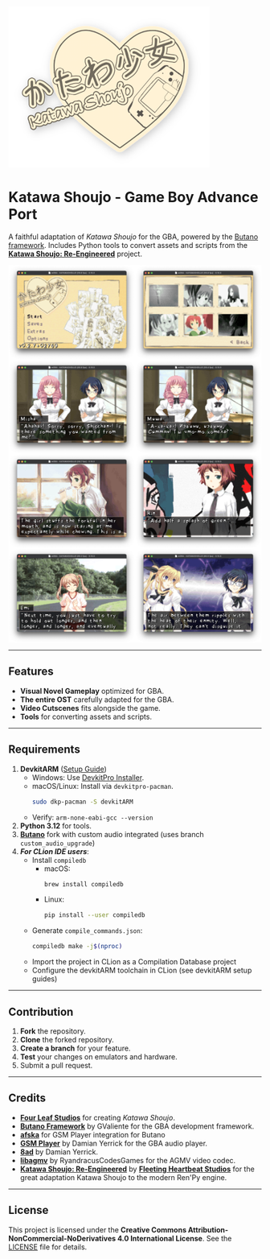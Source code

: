 ![Katawa Shoujo - Game Boy Advance Port](site/logo-github-nobg.png)

# Katawa Shoujo - Game Boy Advance Port

A faithful adaptation of *Katawa Shoujo* for the GBA, powered by
the [Butano framework](https://github.com/GValiente/butano). Includes Python tools to convert assets and scripts from
the **[Katawa Shoujo: Re-Engineered](https://github.com/fleetingheart/ksre)** project.

<div style="display: flex; justify-content: flex-start;">
    <img src="site/agb-ks-screenshot-main-menu.png" alt="Katawa Shoujo - Game Boy Advance Port (Main Menu)" style="width: 50%;">
    <img src="site/agb-ks-screenshot-extras-cinema-menu.png" alt="Katawa Shoujo - Game Boy Advance Port (Extras Menu - Cinema)" style="width: 50%;">
</div>
<div style="display: flex; justify-content: flex-start;">
    <img src="site/agb-ks-screenshot-translations-en.png" alt="Katawa Shoujo - Game Boy Advance Port (Translations - En)" style="width: 50%;">
    <img src="site/agb-ks-screenshot-translations-ru.png" alt="Katawa Shoujo - Game Boy Advance Port (Translations - Ru)" style="width: 50%;">
</div>
<div style="display: flex; justify-content: flex-start;">
    <img src="site/agb-ks-screenshot-rin-introduced.png" alt="Katawa Shoujo - Game Boy Advance Port (Events - Rin Introduced)" style="width: 50%;">
    <img src="site/agb-ks-screenshot-rin-close.png" alt="Katawa Shoujo - Game Boy Advance Port (Closeup view - Rin)" style="width: 50%;">
</div>
<div style="display: flex; justify-content: flex-start;">
    <img src="site/agb-ks-screenshot-thursday-emi.png" alt="Katawa Shoujo - Game Boy Advance Port (Emi)" style="width: 50%;">
    <img src="site/agb-ks-screenshot-thursday-showdown.png" alt="Katawa Shoujo - Game Boy Advance Port (Events - Showdown)" style="width: 50%;">
</div>


---

## Features

- **Visual Novel Gameplay** optimized for GBA.
- **The entire OST** carefully adapted for the GBA.
- **Video Cutscenes** fits alongside the game.
- **Tools** for converting assets and scripts.

---

## Requirements

1. **DevkitARM** ([Setup Guide](https://devkitpro.org/wiki/Getting_Started))
    - Windows: Use [DevkitPro Installer](https://github.com/devkitPro/installer/releases/latest).
    - macOS/Linux: Install via `devkitpro-pacman`.
      ```bash
      sudo dkp-pacman -S devkitARM
      ```
    - Verify: `arm-none-eabi-gcc --version`
2. **Python 3.12** for tools.
3. **[Butano](https://github.com/neparij/butano/tree/custom_audio_upgrade)**
   fork with custom audio integrated (uses branch `custom_audio_upgrade`)
4. ***For CLion IDE users***:
    - Install `compiledb`
        - macOS:
          ```bash
          brew install compiledb
          ```
        - Linux:
          ```bash
          pip install --user compiledb
          ```
    - Generate `compile_commands.json`:
      ```bash
      compiledb make -j$(nproc)
      ```
    - Import the project in CLion as a Compilation Database project
    - Configure the devkitARM toolchain in CLion (see devkitARM setup guides)

---

## Contribution

1. **Fork** the repository.
2. **Clone** the forked repository.
3. **Create a branch** for your feature.
4. **Test** your changes on emulators and hardware.
5. Submit a pull request.

---

## Credits

- **[Four Leaf Studios](https://www.katawa-shoujo.com)** for creating *Katawa Shoujo*.
- **[Butano Framework](https://github.com/GValiente/butano)** by GValiente for the GBA development framework.
- **[afska](https://github.com/afska)** for GSM Player integration for Butano
- **[GSM Player](https://github.com/pinobatch/gsmplayer-gba)** by Damian Yerrick for the GBA audio player.
- **[8ad](https://pineight.com/gba/#8ad)** by Damian Yerrick.
- **[libagmv](https://github.com/RyandracusCodesGames/libagmv)** by RyandracusCodesGames for the AGMV video codec.
- **[Katawa Shoujo: Re-Engineered](https://codeberg.org/fhs/katawa-shoujo-re-engineered)** by
  **[Fleeting Heartbeat Studios](https://www.fhs.sh/)** for the great adaptation Katawa Shoujo to the modern Ren'Py
  engine.

---

## License

This project is licensed under the
**Creative Commons Attribution-NonCommercial-NoDerivatives 4.0 International License**.
See the [LICENSE](LICENSE.md) file for details.

